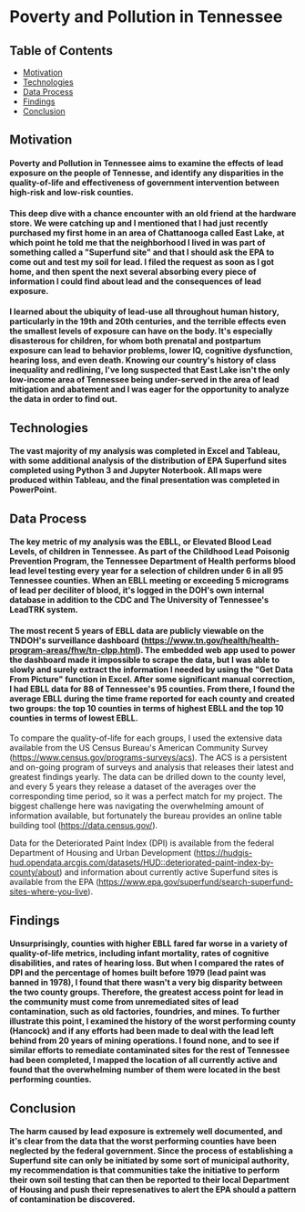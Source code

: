 # Poverty and Pollution in Tennessee

## Table of Contents
* [Motivation](#motivation)
* [Technologies](#technologies)
* [Data Process](#dataprocess)
* [Findings](#findings)
* [Conclusion](#conclusion)

## Motivation

#### Poverty and Pollution in Tennessee aims to examine the effects of lead exposure on the people of Tennesse, and identify any disparities in the quality-of-life and effectiveness of government intervention between high-risk and low-risk counties.

#### This deep dive with a chance encounter with an old friend at the hardware store. We were catching up and I mentioned that I had just recently purchased my first home in an area of Chattanooga called East Lake, at which point he told me that the neighborhood I lived in was part of something called a "Superfund site" and that I should ask the EPA to come out and test my soil for lead. I filed the request as soon as I got home, and then spent the next several absorbing every piece of information I could find about lead and the consequences of lead exposure.

#### I learned about the ubiquity of lead-use all throughout human history, particularly in the 19th and 20th centuries, and the terrible effects even the smallest levels of exposure can have on the body. It's especially disasterous for children, for whom both prenatal and postpartum exposure can lead to behavior problems, lower IQ, cognitive dysfunction, hearing loss, and even death. Knowing our country's history of class inequality and redlining, I've long suspected that East Lake isn't the only low-income area of Tennessee being under-served in the area of lead mitigation and abatement and I was eager for the opportunity to analyze the data in order to find out.

## Technologies

#### The vast majority of my analysis was completed in Excel and Tableau, with some additional analysis of the distribution of EPA Superfund sites completed using Python 3 and Jupyter Noterbook. All maps were produced within Tableau, and the final presentation was completed in PowerPoint.

## Data Process

#### The key metric of my analysis was the EBLL, or Elevated Blood Lead Levels, of children in Tennessee. As part of the Childhood Lead Poisonig Prevention Program, the Tennessee Department of Health performs blood lead level testing every year for a selection of children under 6 in all 95 Tennessee counties. When an EBLL meeting or exceeding 5 micrograms of lead per deciliter of blood, it's logged in the DOH's own internal database in addition to the CDC and The University of Tennessee's LeadTRK system.

#### The most recent 5 years of EBLL data are publicly viewable on the TNDOH's surveillance dashboard (https://www.tn.gov/health/health-program-areas/fhw/tn-clpp.html). The embedded web app used to power the dashboard made it impossible to scrape the data, but I was able to slowly and surely extract the information I needed by using the "Get Data From Picture" function in Excel. After some significant manual correction, I had EBLL data for 88 of Tennessee's 95 counties. From there, I found the average EBLL during the time frame reported for each county and created two groups: the top 10 counties in terms of highest EBLL and the top 10 counties in terms of lowest EBLL.

To compare the quality-of-life for each groups, I used the extensive data available from the US Census Bureau's American Community Survey (https://www.census.gov/programs-surveys/acs). The ACS is a persistent and on-going program of surveys and analysis that releases their latest and greatest findings yearly. The data can be drilled down to the county level, and every 5 years they release a dataset of the averages over the corresponding time period, so it was a perfect match for my project. The biggest challenge here was navigating the overwhelming amount of information available, but fortunately the bureau provides an online table building tool (https://data.census.gov/).

Data for the Deteriorated Paint Index (DPI) is available from the federal Department of Housing and Urban Development (https://hudgis-hud.opendata.arcgis.com/datasets/HUD::deteriorated-paint-index-by-county/about) and information about currently active Superfund sites is available from the EPA (https://www.epa.gov/superfund/search-superfund-sites-where-you-live).

## Findings

#### Unsurprisingly, counties with higher EBLL fared far worse in a variety of quality-of-life metrics, including infant mortality, rates of cognitive disabilities, and rates of hearing loss. But when I compared the rates of DPI and the percentage of homes built before 1979 (lead paint was banned in 1978), I found that there wasn't a very big disparity between the two county groups. Therefore, the greatest access point for lead in the community must come from unremediated sites of lead contamination, such as old factories, foundries, and mines. To further illustrate this point, I examined the history of the worst performing county (Hancock) and if any efforts had been made to deal with the lead left behind from 20 years of mining operations. I found none, and to see if similar efforts to remediate contaminated sites for the rest of Tennessee had been completed, I mapped the location of all currently active and found that the overwhelming number of them were located in the best performing counties.


## Conclusion

#### The harm caused by lead exposure is extremely well documented, and it's clear from the data that the worst performing counties have been neglected by the federal government. Since the process of establishing a Superfund site can only be initiated by some sort of municipal authority, my recommendation is that communities take the initiative to perform their own soil testing that can then be reported to their local Department of Housing and push their represenatives to alert the EPA should a pattern of contamination be discovered.